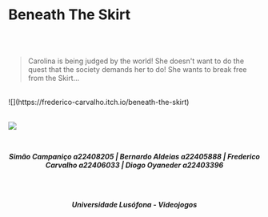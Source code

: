 # Beneath The Skirt
<br>
<br>

>Carolina is being judged by the world! She doesn't want to do the quest that the
>society demands her to do! She wants to break free from the Skirt... 
<br>
![](https://frederico-carvalho.itch.io/beneath-the-skirt)
<br>
<br>

![](https://media.discordapp.net/attachments/1345489286983716950/1349535899930857522/Screenshot_1.png?ex=67d374bf&is=67d2233f&hm=cbe62b93d9bb56f88d5c7eec25e5d76dbe488d3546db8c2b007447c339a4338c&=&format=webp&quality=lossless&width=753&height=675)


<br>


***<p style="text-align:center;">Simão Campaniço a22408205 | Bernardo Aldeias a22405888 | Frederico Carvalho a22406033 | Diogo Oyaneder a22403396</p>***
<br>
<br>
***<p style="text-align:center;">Universidade Lusófona - Videojogos</p>***
